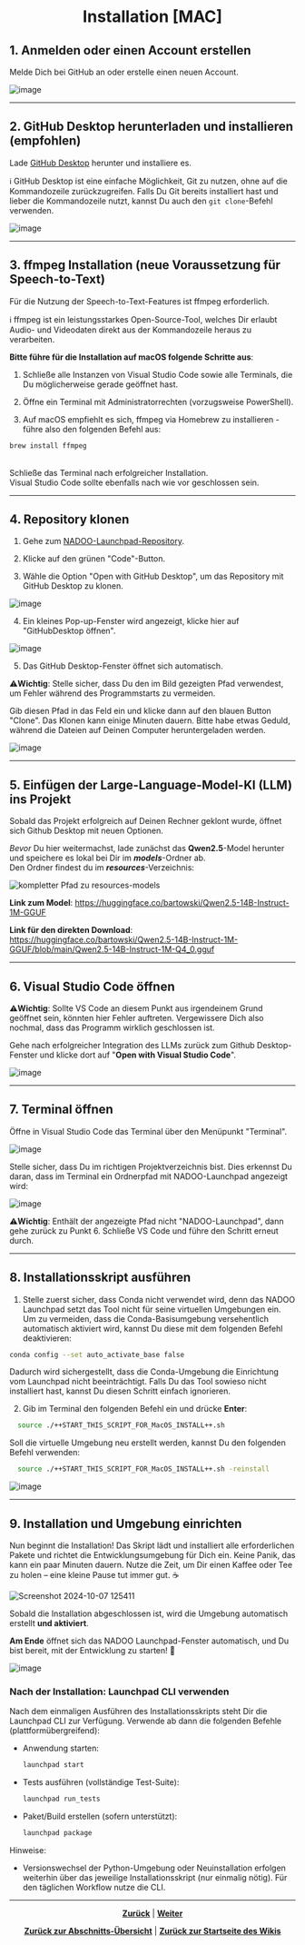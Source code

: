 # <p align="center">Installation [MAC]</p>

## 1. Anmelden oder einen Account erstellen

Melde Dich bei GitHub an oder erstelle einen neuen Account.

![image](https://github.com/user-attachments/assets/1b080f41-d3ae-4397-89cb-fb6f3c8b38f9)

---

## 2. GitHub Desktop herunterladen und installieren (empfohlen)

Lade [GitHub Desktop](https://central.github.com/deployments/desktop/desktop/latest/darwin) herunter und installiere es.

ℹ️ GitHub Desktop ist eine einfache Möglichkeit, Git zu nutzen, ohne auf die Kommandozeile zurückzugreifen. Falls Du Git bereits installiert hast und lieber die Kommandozeile nutzt, kannst Du auch den `git clone`-Befehl verwenden.

![image](https://github.com/user-attachments/assets/74a72eba-b560-46bd-bbf5-876df4fe12c0)

---

## 3. ffmpeg Installation (neue Voraussetzung für Speech-to-Text)

Für die Nutzung der Speech-to-Text-Features ist ffmpeg erforderlich.

ℹ️ ffmpeg ist ein leistungsstarkes Open-Source-Tool, welches Dir erlaubt Audio- und Videodaten direkt aus der Kommandozeile heraus zu verarbeiten.

**Bitte führe für die Installation auf macOS folgende Schritte aus**:

1. Schließe alle Instanzen von Visual Studio Code sowie alle Terminals, die Du möglicherweise gerade geöffnet hast.

2. Öffne ein Terminal mit Administratorrechten (vorzugsweise PowerShell).

3. Auf macOS empfiehlt es sich, ffmpeg via Homebrew zu installieren - führe also den folgenden Befehl aus:

```bash
brew install ffmpeg
```

<br>
Schließe das Terminal nach erfolgreicher Installation. <br>
Visual Studio Code sollte ebenfalls nach wie vor geschlossen sein.

---

## 4. Repository klonen

1. Gehe zum [NADOO-Launchpad-Repository](https://github.com/NADOOIT/NADOO-Launchpad).

2. Klicke auf den grünen "Code"-Button.

3. Wähle die Option "Open with GitHub Desktop", um das Repository mit GitHub Desktop zu klonen.

![image](https://github.com/user-attachments/assets/d46ddeb9-5c56-4c8a-80df-78d74f39184f)

4. Ein kleines Pop-up-Fenster wird angezeigt, klicke hier auf "GitHubDesktop öffnen".

![image](https://github.com/user-attachments/assets/3fa08c52-4635-4d95-bc1d-9d7e87d52784)

5. Das GitHub Desktop-Fenster öffnet sich automatisch.

⚠️**Wichtig**: Stelle sicher, dass Du den im Bild gezeigten Pfad verwendest, um Fehler während des Programmstarts zu vermeiden.

Gib diesen Pfad in das Feld ein und klicke dann auf den blauen Button "Clone". Das Klonen kann einige Minuten dauern. Bitte habe etwas Geduld, während die Dateien auf Deinen Computer heruntergeladen werden.

![image](https://github.com/user-attachments/assets/d62354cf-fe8c-4edb-98a1-71d701ad3541)

---

## 5. Einfügen der **Large-Language-Model**-KI (**LLM**) ins Projekt 

Sobald das Projekt erfolgreich auf Deinen Rechner geklont wurde, öffnet sich Github Desktop mit neuen Optionen.

_Bevor_ Du hier weitermachst, lade zunächst das **Qwen2.5**-Model herunter und speichere es lokal bei Dir im **_models_**-Ordner ab. <br>
Den Ordner findest du im **_resources_**-Verzeichnis:

![kompletter Pfad zu resources-models](https://github.com/user-attachments/assets/76ee15bb-bce6-490e-a672-88f05b3161f0)

**Link zum Model**: https://huggingface.co/bartowski/Qwen2.5-14B-Instruct-1M-GGUF

**Link für den direkten Download**: https://huggingface.co/bartowski/Qwen2.5-14B-Instruct-1M-GGUF/blob/main/Qwen2.5-14B-Instruct-1M-Q4_0.gguf

---

## 6. Visual Studio Code öffnen

⚠️**Wichtig**: Sollte VS Code an diesem Punkt aus irgendeinem Grund geöffnet sein, könnten hier Fehler auftreten. Vergewissere Dich also nochmal, dass das Programm wirklich geschlossen ist.

Gehe nach erfolgreicher Integration des LLMs zurück zum Github Desktop-Fenster und klicke dort auf "**Open with Visual Studio Code**".

![image](https://github.com/user-attachments/assets/2b0cbbe7-7e35-46cc-a0c6-53e32ead5bfa)

---

## 7. Terminal öffnen

Öffne in Visual Studio Code das Terminal über den Menüpunkt "Terminal".

![image](https://github.com/user-attachments/assets/1040b91b-2752-4548-b8ff-5129aee54c27)

Stelle sicher, dass Du im richtigen Projektverzeichnis bist. Dies erkennst Du daran, dass im Terminal ein Ordnerpfad mit NADOO-Launchpad angezeigt wird:

![image](https://github.com/user-attachments/assets/bd8cd896-0412-438b-8c57-1bfe61bfd6ea)

⚠️**Wichtig**: Enthält der angezeigte Pfad nicht "NADOO-Launchpad", dann gehe zurück zu Punkt 6. Schließe VS Code und führe den Schritt erneut durch.

---

## 8. Installationsskript ausführen

1. Stelle zuerst sicher, dass Conda nicht verwendet wird, denn das NADOO Launchpad setzt das Tool nicht für seine virtuellen Umgebungen ein. Um zu vermeiden, dass die Conda-Basisumgebung versehentlich automatisch aktiviert wird, kannst Du diese mit dem folgenden Befehl deaktivieren:

```bash
conda config --set auto_activate_base false
```

Dadurch wird sichergestellt, dass die Conda-Umgebung die Einrichtung vom Launchpad nicht beeinträchtigt. Falls Du das Tool sowieso nicht installiert hast, kannst Du diesen Schritt einfach ignorieren.

2. Gib im Terminal den folgenden Befehl ein und drücke **Enter**:

```bash
  source ./++START_THIS_SCRIPT_FOR_MacOS_INSTALL++.sh
```

Soll die virtuelle Umgebung neu erstellt werden, kannst Du den folgenden Befehl verwenden:

```bash
  source ./++START_THIS_SCRIPT_FOR_MacOS_INSTALL++.sh -reinstall
```

![image](https://github.com/user-attachments/assets/eb11bcfb-a1c4-4e86-bdf9-541d5f16e532)

---

## 9. Installation und Umgebung einrichten

Nun beginnt die Installation! Das Skript lädt und installiert alle erforderlichen Pakete und richtet die Entwicklungsumgebung für Dich ein. Keine Panik, das kann ein paar Minuten dauern. Nutze die Zeit, um Dir einen Kaffee oder Tee zu holen – eine kleine Pause tut immer gut. ☕️

![Screenshot 2024-10-07 125411](https://github.com/user-attachments/assets/3a453743-f161-4068-9bfd-486e40d507d1)

Sobald die Installation abgeschlossen ist, wird die Umgebung automatisch erstellt **und aktiviert**.

**Am Ende** öffnet sich das NADOO Launchpad-Fenster automatisch, und Du bist bereit, mit der Entwicklung zu starten! 🚀

![image](https://github.com/user-attachments/assets/0c7a9322-9d58-48d0-8aa8-0a2cd5b11259)

### Nach der Installation: Launchpad CLI verwenden

Nach dem einmaligen Ausführen des Installationsskripts steht Dir die Launchpad CLI zur Verfügung. Verwende ab dann die folgenden Befehle (plattformübergreifend):

- Anwendung starten:
  ```bash
  launchpad start
  ```

- Tests ausführen (vollständige Test-Suite):
  ```bash
  launchpad run_tests
  ```

- Paket/Build erstellen (sofern unterstützt):
  ```bash
  launchpad package
  ```

Hinweise:
- Versionswechsel der Python-Umgebung oder Neuinstallation erfolgen weiterhin über das jeweilige Installationsskript (nur einmalig nötig). Für den täglichen Workflow nutze die CLI.

---

<p align="center"><a href="/docs/04-tools/06-launchpad/01-ueberblick/01-windows/README.md"><strong>Zurück</strong></a> | 
<a href="/docs/04-tools/06-launchpad/02-features/README.md"><strong>Weiter</strong></a></p>

<p align="center">
<a href="/docs/04-tools/06-launchpad/01-ueberblick/README.md/#dieses-kapitel-beinhaltet-folgende-abschnitte"><strong>Zurück zur Abschnitts-Übersicht</strong></a> | <a href="/docs/00-willkommen/README.md"><strong>Zurück zur Startseite des Wikis</strong></a>
</p>
